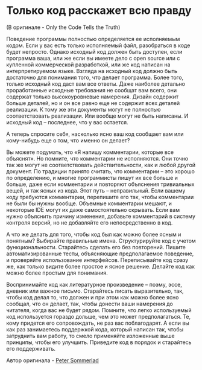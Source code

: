 # Только код расскажет всю правду
(В оригинале - Only the Code Tells the Truth)

Поведение программы полностью определяется ее исполняемым кодом. Если у вас есть только исполняемый файл, разобраться в коде будет непросто. Однако исходный код должен быть доступен, если программа ваша, или же если вы имеете дело с open source или с купленной коммерческой разработкой, или же код написан на интерпретируемом языке. Взгляда на исходный код должно быть достаточно для понимания того, что делает программа. Более того, только исходный код даст вам все ответы. Даже наиболее детально проработанные исходные требования не сообщат вам всего, они содержат только высокоуровневые намерения. Дизайн содержит больше деталей, но и он все равно еще не содержит всех деталей реализации. К тому же эти документы могут не полностью соответствовать реализации. Или вообще могут не быть написаны. И исходный код – последнее, что у вас остается.

А теперь спросите себя, насколько ясно ваш код сообщает вам или кому-нибудь еще о том, что именно он делает?

Вы можете подумать, что «Я напишу комментарии, которые все объяснят». Но помните, что комментарии не исполняются. Они точно так же могут не соответствовать действительности, как и любой другой документ. По традиции принято считать, что комментарии – это хорошо по определению, и многие программисты пишут их все больше и больше, даже если комментарии и повторяют объяснения тривиальных вещей, и так ясных из кода. Этот путь – неправильный. Если вашему коду требуются комментарии, перепишите его так, чтобы комментарии не были бы нужны вообще. Объемные комментарии мешают, и некоторые IDE могут их даже самостоятельно скрывать. Если вам нужно объяснить причину изменения, добавьте комментарий в систему контроля версий, но не добавляйте его непосредственно в код.

А что же делать для того, чтобы код был как можно более ясным и понятным? Выбирайте правильные имена. Структурируйте код с учетом функциональности. Старайтесь сделать его без повторений. Пишите автоматизированные тесты, объясняющие предполагаемое поведение, и проверяйте использование интерфейсов. Переписывайте код сразу же, как только видите более простое и ясное решение. Делайте код как можно более простым для понимания.

Воспринимайте код как литературное произведение – поэму, эссе, дневник или важное письмо. Старайтесь писать выразительно, так, чтобы код делал то, что должен и при этом как можно более ясно сообщал, что он делает, так, чтобы донести ваши намерения до читателя, когда вас не будет рядом. Помните, что легко используемый код используется гораздо дольше, чем это может предполагаться. Те, кому придется его сопровождать, не раз вас поблагодарят. А если вы как раз занимаетесь поддержкой кода, который написан так, чтобы затруднить вам работу, то смело применяйте изложенные выше принципы, чтобы его улучшить. Приведите код в порядок и старайтесь его поддерживать.

Автор оригинала - [Peter Sommerlad](http://programmer.97things.oreilly.com/wiki/index.php/Peter_Sommerlad)